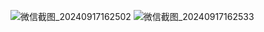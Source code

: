 ![微信截图_20240917162502](https://github.com/user-attachments/assets/6e32bad0-6001-4e04-b61a-4db16f41d84f)
![微信截图_20240917162533](https://github.com/user-attachments/assets/12039631-08f6-41fc-8fa1-4d0e0cb3d2de)
